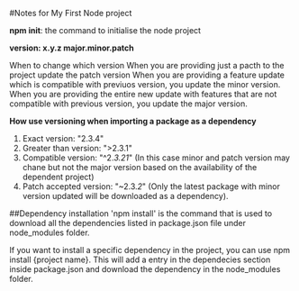 #Notes for My First Node project


**npm init**: the command to initialise the node project

**version: x.y.z major.minor.patch**

When to change which version
When you are providing just a pacth to the project update the patch version
When you are providing a feature update which is compatible with previuos version, you update the minor version.
When you are providing the entire new update with features that are not compatible with previous version, you update the major version. 

**How use versioning when importing a package as a dependency**
1. Exact version: "2.3.4"
2. Greater than version: ">2.3.1"
3. Compatible version: "^2.*3.21*" (In this case minor and patch version may chane but not the major version based on the availability of the dependent project)
4. Patch accepted version: "~2.3.*2*" (Only the latest package with minor version updated will be downloaded as a dependency).


##Dependency installation
'npm install' is the command that is used to download all the dependencies listed in package.json file under node_modules folder. 

If you want to install a specific dependency in the project, you can use npm install {project name}. This will add a entry in the dependecies section inside package.json and download the dependency in the node_modules folder.
